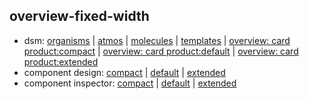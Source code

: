 ## overview-fixed-width

* dsm: [organisms](https://ultimaker.invisionapp.com/dsm/ultimaker/ultimaker-com/folder/components/5c68faf9fb26bb001856a580)
| [atmos](https://ultimaker.invisionapp.com/dsm/ultimaker/ultimaker-com/folder/components/5c68faf9fb26bb001856a57e)
| [molecules](https://ultimaker.invisionapp.com/dsm/ultimaker/ultimaker-com/folder/components/5c68faf9fb26bb001856a57f)
| [templates](https://ultimaker.invisionapp.com/dsm/ultimaker/ultimaker-com/folder/components/5c68faf9fb26bb001856a581) 
| [overview: card product:compact](https://ultimaker.invisionapp.com/dsm/ultimaker/ultimaker-com/asset/components/5c596372e1c99d26ef76c822)
| [overview: card product:default](https://ultimaker.invisionapp.com/dsm/ultimaker/ultimaker-com/asset/components/5c59648558297c49e0b14282)
| [overview: card product:extended](https://ultimaker.invisionapp.com/dsm/ultimaker/ultimaker-com/asset/components/5c5964ecf955413085dc9c99)
* component design:
[compact](https://ultimaker.invisionapp.com/d/main#/console/16058841/333037777/preview)
| [default](https://ultimaker.invisionapp.com/d/main#/console/16058841/333037778/preview)
| [extended](https://ultimaker.invisionapp.com/d/main#/console/16058841/333037779/preview)
* component inspector: 
[compact](https://ultimaker.invisionapp.com/d/main#/console/16058841/333038858/preview)
| [default](https://ultimaker.invisionapp.com/d/main#/console/16058841/333038859/preview)
| [extended](https://ultimaker.invisionapp.com/d/main#/console/16058841/333038860/preview)
